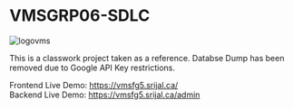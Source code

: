 # VMSGRP06-SDLC

![logovms](https://github.com/user-attachments/assets/d1676556-e3d9-4ca3-8425-b3ec9150c018)


This is a classwork project taken as a reference. Databse Dump has been removed due to Google API Key restrictions.

Frontend Live Demo: https://vmsfg5.srijal.ca/ \
Backend Live Demo: https://vmsfg5.srijal.ca/admin

